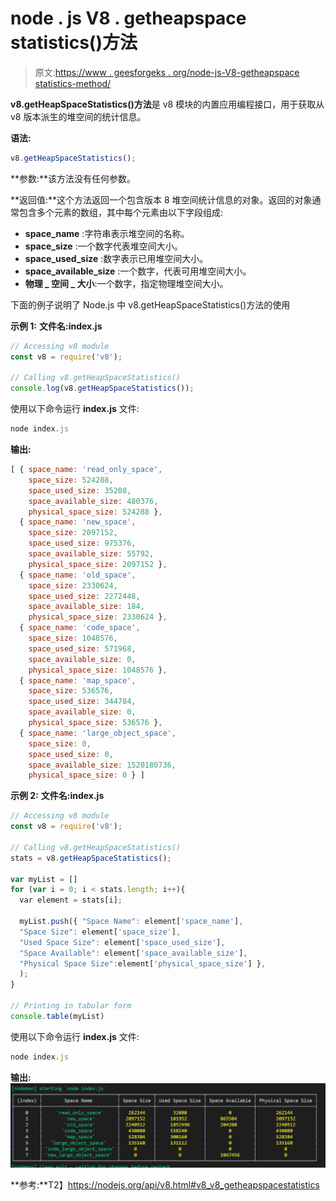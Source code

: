 # node . js V8 . getheapspace statistics()方法

> 原文:[https://www . geesforgeks . org/node-js-V8-getheapspace statistics-method/](https://www.geeksforgeeks.org/node-js-v8-getheapspacestatistics-method/)

**v8.getHeapSpaceStatistics()方法**是 v8 模块的内置应用编程接口，用于获取从 v8 版本派生的堆空间的统计信息。

**语法:**

```js
v8.getHeapSpaceStatistics();
```

**参数:**该方法没有任何参数。

**返回值:**这个方法返回一个包含版本 8 堆空间统计信息的对象。返回的对象通常包含多个元素的数组，其中每个元素由以下字段组成:

*   **space_name** :字符串表示堆空间的名称。
*   **space_size** :一个数字代表堆空间大小。
*   **space_used_size** :数字表示已用堆空间大小。
*   **space_available_size** :一个数字，代表可用堆空间大小。
*   **物理 _ 空间 _ 大小**:一个数字，指定物理堆空间大小。

下面的例子说明了 Node.js 中 v8.getHeapSpaceStatistics()方法的使用

**示例 1:** **文件名:index.js**

```js
// Accessing v8 module
const v8 = require('v8');

// Calling v8.getHeapSpaceStatistics() 
console.log(v8.getHeapSpaceStatistics());
```

使用以下命令运行 **index.js** 文件:

```js
node index.js
```

**输出:**

```js
[ { space_name: 'read_only_space',
    space_size: 524288,
    space_used_size: 35208,
    space_available_size: 480376,
    physical_space_size: 524288 },
  { space_name: 'new_space',
    space_size: 2097152,
    space_used_size: 975376,
    space_available_size: 55792,
    physical_space_size: 2097152 },
  { space_name: 'old_space',
    space_size: 2330624,
    space_used_size: 2272448,
    space_available_size: 184,
    physical_space_size: 2330624 },
  { space_name: 'code_space',
    space_size: 1048576,
    space_used_size: 571968,
    space_available_size: 0,
    physical_space_size: 1048576 },
  { space_name: 'map_space',
    space_size: 536576,
    space_used_size: 344784,
    space_available_size: 0,
    physical_space_size: 536576 },
  { space_name: 'large_object_space',
    space_size: 0,
    space_used_size: 0,
    space_available_size: 1520180736,
    physical_space_size: 0 } ]

```

**示例 2:** **文件名:index.js**

```js
// Accessing v8 module
const v8 = require('v8');

// Calling v8.getHeapSpaceStatistics() 
stats = v8.getHeapSpaceStatistics();

var myList = []
for (var i = 0; i < stats.length; i++){    
  var element = stats[i];

  myList.push({ "Space Name": element['space_name'], 
  "Space Size": element['space_size'], 
  "Used Space Size": element['space_used_size'], 
  "Space Available": element['space_available_size'], 
  "Physical Space Size":element['physical_space_size'] },  
  );
}

// Printing in tabular form
console.table(myList)
```

使用以下命令运行 **index.js** 文件:

```js
node index.js
```

**输出:**
![](img/93bdde5f4c6cc973b598e6776a1163a4.png)

**参考:**T2】https://nodejs.org/api/v8.html#v8_v8_getheapspacestatistics